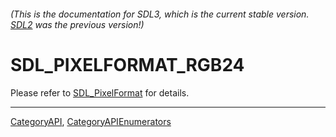 ###### (This is the documentation for SDL3, which is the current stable version. [SDL2](https://wiki.libsdl.org/SDL2/) was the previous version!)
# SDL_PIXELFORMAT_RGB24

Please refer to [SDL_PixelFormat](SDL_PixelFormat) for details.

----
[CategoryAPI](CategoryAPI), [CategoryAPIEnumerators](CategoryAPIEnumerators)

